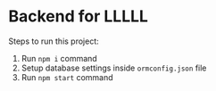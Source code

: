 # Backend for LLLLL

Steps to run this project:

1. Run `npm i` command
2. Setup database settings inside `ormconfig.json` file
3. Run `npm start` command
